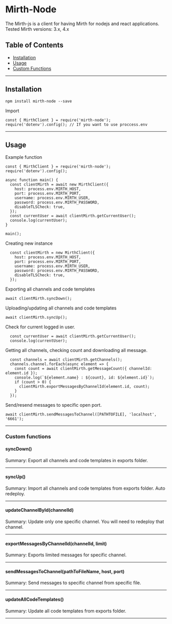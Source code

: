 # Mirth-Node

The Mirth-js is a client for having Mirth for nodejs and react applications.
Tested Mirth versions: 3.x, 4.x

## Table of Contents

- [Installation](#installation)
- [Usage](#usage)
- [Custom Functions](#custom-functions)

---

## Installation

```
npm install mirth-node --save
```

Import

```
const { MirthClient } = require('mirth-node');
require('dotenv').config(); // If you want to use proccess.env
```

---

## Usage

Example function

```
const { MirthClient } = require('mirth-node');
require('dotenv').config();

async function main() {
  const clientMirth = await new MirthClient({
    host: process.env.MIRTH_HOST,
    port: process.env.MIRTH_PORT,
    username: process.env.MIRTH_USER,
    password: process.env.MIRTH_PASSWORD,
    disableTLSCheck: true,
  });
  const currentUser = await clientMirth.getCurrentUser();
  console.log(currentUser);
}

main();

```

Creating new instance

```
  const clientMirth = new MirthClient({
    host: process.env.MIRTH_HOST,
    port: process.env.MIRTH_PORT,
    username: process.env.MIRTH_USER,
    password: process.env.MIRTH_PASSWORD,
    disableTLSCheck: true,
  });
```

Exporting all channels and code templates

```
await clientMirth.syncDown();
```

Uploading/updating all channels and code templates

```
await clientMirth.syncUp();
```

Check for current logged in user.

```
  const currentUser = await clientMirth.getCurrentUser();
  console.log(currentUser);
```

Getting all channels, checking count and downloading all message.

```
  const channels = await clientMirth.getChannels();
  channels.channel.forEach(async element => {
    const count = await clientMirth.getMessageCount({ channelId: element.id });
    console.log(`${element.name} : ${count}, id: ${element.id}`);
    if (count > 0) {
      clientMirth.exportMessagesByChannelId(element.id, count);
    }
  });
```

Send/resend messages to specific open port.

```
await clientMirth.sendMessagesToChannel([PATHTOFILE], 'localhost', '6661');
```

---

### Custom functions

#### syncDown()

Summary: Export all channels and code templates in exports folder.

---

#### syncUp()

Summary: Import all channels and code templates from exports folder. Auto redeploy.

---

#### updateChannelById(channelId)

Summary: Update only one specific channel. You will need to redeploy that channel.

---

#### exportMessagesByChannelId(channelId, limit)

Summary: Exports limited messages for specific channel.

---

#### sendMessagesToChannel(pathToFileName, host, port)

Summary: Send messages to specific channel from specific file.

---

#### updateAllCodeTemplates()

Summary: Update all code templates from exports folder.

---
